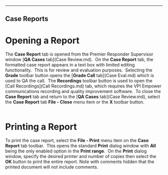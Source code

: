   ------------------
  **Case Reports**
  ------------------

# Opening a Report

The **Case Report** tab is opened from the Premier Responder Supervisor
window [**QA Cases** tab](Case Review.md).  On the **Case Report**
tab, the formatted case report appears in a text box with limited
editing functionality.  This is for review and evaluation purposes. 
Selecting the **Grade** toolbar button opens the [**Grade Call**tab](Case Eval.md) which is used to QA the call.  The **Recordings**
toolbar button is used to open the [CallRecordings](Call Recordings.md) tab, which requires the VPI Empower
communications recording and quality improvement software.  To close the
**Case Report** tab and return to the [**QA Cases**tab](Case Review.md), select the **Case Report** tab **File - Close**
menu item or the **X** toolbar button.

<figure><img src=".gitbook/assets/Case Reports_files/image004.png" alt=""><figcaption></figcaption></figure> 

# Printing a Report

To print the case report, select the **File - Print** menu item on the
**Case Report** tab toolbar.  This opens the standard **Print** dialog
window with **All** being the only enabled option in the **Print
range**.  On the **Print** dialog window, specify the desired printer
and number of copies then select the **OK** button to print the entire
report. Note with comments hidden that the printed document will not
include comments.
